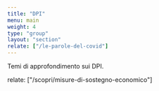 ```yaml
---
title: "DPI"
menu: main
weight: 4
type: "group"
layout: "section"
relate: ["/le-parole-del-covid"]
---
```


Temi di approfondimento sui DPI.

relate: ["/scopri/misure-di-sostegno-economico"]
